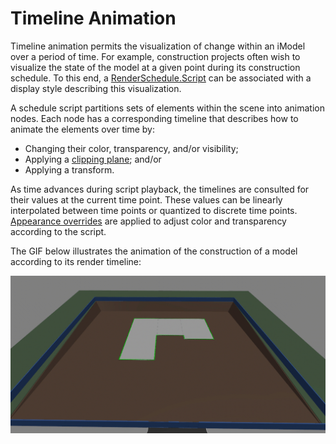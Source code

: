 # Timeline Animation

Timeline animation permits the visualization of change within an iModel over a period of time. For example, construction projects often wish to visualize the state of the model at a given point during its construction schedule. To this end, a [RenderSchedule.Script]($common) can be associated with a display style describing this visualization.

A schedule script partitions sets of elements within the scene into animation nodes. Each node has a corresponding timeline that describes how to animate the elements over time by:

- Changing their color, transparency, and/or visibility;
- Applying a [clipping plane](./Clipping.md); and/or
- Applying a transform.

As time advances during script playback, the timelines are consulted for their values at the current time point. These values can be linearly interpolated between time points or quantized to discrete time points. [Appearance overrides](./SymbologyOverrides.md) are applied to adjust color and transparency according to the script.

The GIF below illustrates the animation of the construction of a model according to its render timeline:

![Timeline animation](./assets/timeline-animation.gif)
